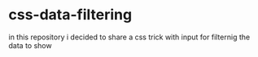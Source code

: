 # css-data-filtering
in this repository i decided to share a css trick with input for filternig the data to show
